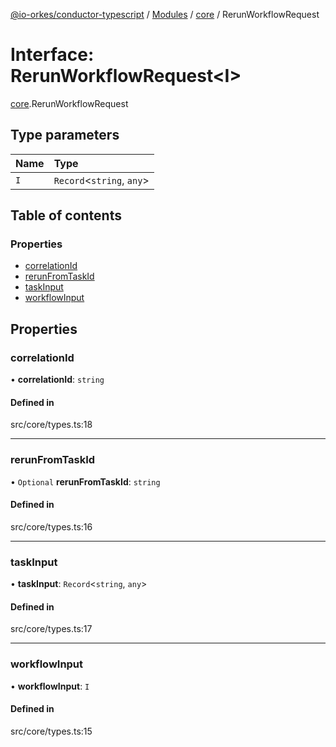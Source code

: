 [@io-orkes/conductor-typescript](../README.md) / [Modules](../modules.md) / [core](../modules/core.md) / RerunWorkflowRequest

# Interface: RerunWorkflowRequest<I\>

[core](../modules/core.md).RerunWorkflowRequest

## Type parameters

| Name | Type |
| :------ | :------ |
| `I` | `Record`<`string`, `any`\> |

## Table of contents

### Properties

- [correlationId](core.RerunWorkflowRequest.md#correlationid)
- [rerunFromTaskId](core.RerunWorkflowRequest.md#rerunfromtaskid)
- [taskInput](core.RerunWorkflowRequest.md#taskinput)
- [workflowInput](core.RerunWorkflowRequest.md#workflowinput)

## Properties

### correlationId

• **correlationId**: `string`

#### Defined in

src/core/types.ts:18

___

### rerunFromTaskId

• `Optional` **rerunFromTaskId**: `string`

#### Defined in

src/core/types.ts:16

___

### taskInput

• **taskInput**: `Record`<`string`, `any`\>

#### Defined in

src/core/types.ts:17

___

### workflowInput

• **workflowInput**: `I`

#### Defined in

src/core/types.ts:15
